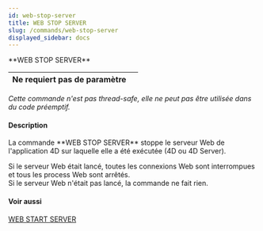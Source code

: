 ```yaml
---
id: web-stop-server
title: WEB STOP SERVER
slug: /commands/web-stop-server
displayed_sidebar: docs
---
```


<!--REF #_command_.WEB STOP SERVER.Syntax-->**WEB STOP SERVER**<!-- END REF-->
<!--REF #_command_.WEB STOP SERVER.Params-->
| Ne requiert pas de paramètre |  |
| --- | --- |

<!-- END REF-->

*Cette commande n'est pas thread-safe, elle ne peut pas être utilisée dans du code préemptif.*


#### Description 

<!--REF #_command_.WEB STOP SERVER.Summary-->La commande **WEB STOP SERVER** stoppe le serveur Web de l'application 4D sur laquelle elle a été exécutée (4D ou 4D Server).<!-- END REF-->  
Si le serveur Web était lancé, toutes les connexions Web sont interrompues et tous les process Web sont arrêtés.   
Si le serveur Web n'était pas lancé, la commande ne fait rien.

#### Voir aussi 

[WEB START SERVER](web-start-server.md)  